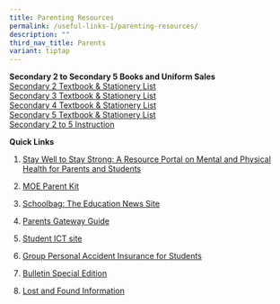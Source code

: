 ```yaml
---
title: Parenting Resources
permalink: /useful-links-1/parenting-resources/
description: ""
third_nav_title: Parents
variant: tiptap
---
```

<p><strong>Secondary 2 to Secondary 5 Books and Uniform Sales</strong><br><a href="/files/Resources%20for%20parents/Textbook%20sch%20uniform/sengkang%20secondary%20school%20booklist%202024%203rd%20sec%202.pdf" rel="noopener noreferrer nofollow" target="_blank">Secondary 2 Textbook &amp; Stationery List</a><br><a href="/files/Resources%20for%20parents/Textbook%20sch%20uniform/sengkang%20secondary%20school%20booklist%202024%203rd%20sec%203.pdf" rel="noopener noreferrer nofollow" target="_blank">Secondary 3 Textbook &amp; Stationery List</a><br><a href="/files/Resources%20for%20parents/Textbook%20sch%20uniform/sengkang%20secondary%20school%20booklist%202024%203rd%20sec%204.pdf" rel="noopener noreferrer nofollow" target="_blank">Secondary 4 Textbook &amp; Stationery List</a><br><a href="/files/Resources%20for%20parents/Textbook%20sch%20uniform/sengkang%20secondary%20school%20booklist%202024%203rd%20sec%205.pdf" rel="noopener noreferrer nofollow" target="_blank">Secondary 5 Textbook &amp; Stationery List</a><br><a href="/files/SKSS%20S2-S5%20Textbook%20and%20Stationery%20instruction%202022.pdf" rel="noopener noreferrer nofollow" target="_blank">Secondary 2 to 5 Instruction</a><br></p><p><strong>Quick Links</strong><br></p><ol data-tight="true" class="tight"><li><p><a href="https://www.healthhub.sg/programmes/170/StayWell" rel="noopener noreferrer nofollow" target="_blank">Stay Well to Stay Strong: A Resource Portal on Mental and Physical Health for Parents and Students</a></p></li><li><p><a href="https://www.moe.gov.sg/parentkit" rel="noopener noreferrer nofollow" target="_blank">MOE Parent Kit</a></p></li><li><p><a href="https://www.schoolbag.edu.sg/" rel="noopener noreferrer nofollow" target="_blank">Schoolbag: The Education News Site</a></p></li><li><p><a href="https://moe-sengkangsec-staging.netlify.app/useful-links-1/parenting-resources" rel="noopener noreferrer nofollow" target="_blank">Parents Gateway Guide</a></p></li><li><p><a href="https://sites.google.com/moe.edu.sg/skss-student-ict/home" rel="noopener noreferrer nofollow" target="_blank">Student ICT site</a></p></li><li><p><a href="/files/Resources for parents/Group_Personal_Accident_Insurance_for_Students___2024.pdf" rel="noopener noreferrer nofollow" target="_blank">Group Personal Accident Insurance for Students</a></p></li><li><p><a href="/files/SKSS%20Bulletin%20Special%20Edition%2027%20July%202021.pdf" rel="noopener noreferrer nofollow" target="_blank">Bulletin Special Edition</a></p></li><li><p><a href="/files/Lost%20and%20Found%20Information.pdf" rel="noopener noreferrer nofollow" target="_blank">Lost and Found Information</a></p></li></ol><p></p>